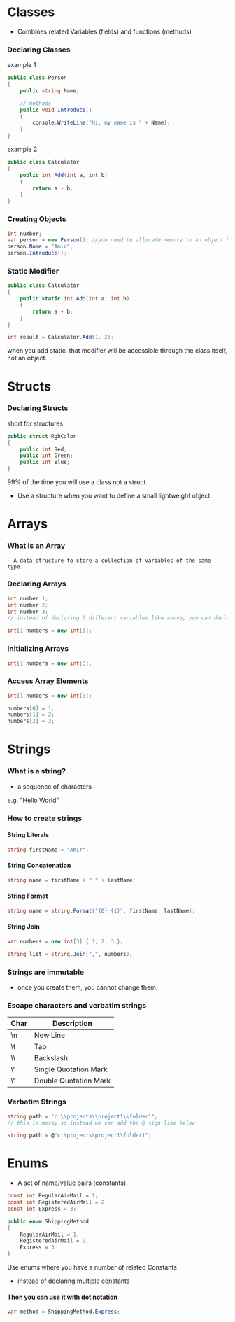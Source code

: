 # Classes

- Combines related Variables (fields) and functions (methods)

### Declaring Classes

example 1

```csharp
public class Person
{
    public string Name;

    // methods
    public void Introduce()
    {
        console.WriteLine("Hi, my name is " + Name);
    }
}
```

example 2

```csharp
public class Calculator
{
    public int Add(int a, int b)
    {
        return a + b;
    }
}
```

### Creating Objects

```csharp
int number;
var person = new Person(); //you need to allocate memory to an object by using the new operator.
person.Name = "Amir";
person.Introduce();
```

### Static Modifier

```csharp
public class Calculator
{
    public static int Add(int a, int b)
    {
        return a + b;
    }
}

int result = Calculator.Add(1, 2);
```

when you add static, that modifier will be accessible through the class itself, not an object.

# Structs

### Declaring Structs

short for structures

```csharp
public struct RgbColor
{
    public int Red;
    public int Green;
    public int Blue;
}
```
99% of the time you will use a class not a struct.

 - Use a structure when you want to define a small lightweight object.

 # Arrays

### What is an Array
    - A data structure to store a collection of variables of the same type.
### Declaring Arrays
```csharp
int number 1;
int number 2;
int number 3;
// instead of declaring 3 different variables like above, you can declare and array like below.

int[] numbers = new int[3];
```
### Initializing Arrays
```csharp
int[] numbers = new int[3];
```

### Access Array Elements
```csharp
int[] numbers = new int[3];

numbers[0] = 1;
numbers[1] = 2;
numbers[2] = 3;

```

# Strings

### What is a string?

- a sequence of characters

e.g. "Hello World"
### How to create strings

#### String Literals
```csharp
string firstName = "Amir";
```

#### String Concatenation
```csharp
string name = firstName + " " + lastName;
```

#### String Format
```csharp
string name = string.Format("{0} {1}", firstName, lastName);
```

#### String Join
```csharp
var numbers = new int[3] { 1, 2, 3 };

string list = string.Join(",", numbers);
```

### Strings are immutable
- once you create them, you cannot change them. 

### Escape characters and verbatim strings

| Char | Description |
| --- | --- |
| \n | New Line |
| \t | Tab |
| \\\ | Backslash |
| \\' | Single Quotation Mark |
| \\" | Double Quotation Mark |

### Verbatim Strings

```csharp
string path = "c:\\projects\\project1\\folder1";
// this is messy so instead we can add the @ sign like below

string path = @"c:\projects\project1\folder1";
```

# Enums

- A set of name/value pairs (constants).

```csharp
const int RegularAirMail = 1;
const int RegisteredAirMail = 2;
const int Express = 3;

public enum ShippingMethod
{
    RegularAirMail = 1,
    RegisteredAirMail = 2,
    Express = 3
}
```
Use enums where you have a number of related Constants
- instead of declaring multiple constants

#### Then you can use it with dot notation

```csharp
var method = ShippingMethod.Express;
```
